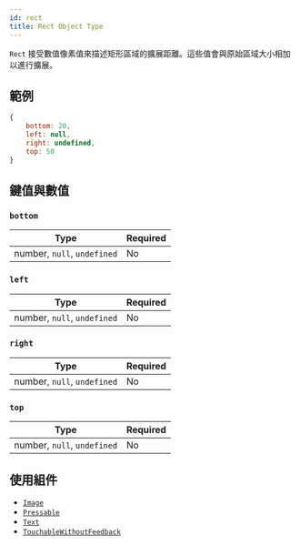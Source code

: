 ```yaml
---
id: rect
title: Rect Object Type
---
```


`Rect` 接受數值像素值來描述矩形區域的擴展距離。這些值會與原始區域大小相加以進行擴展。

## 範例

```js
{
    bottom: 20,
    left: null,
    right: undefined,
    top: 50
}
```

## 鍵值與數值

### `bottom`

| Type                        | Required |
| --------------------------- | -------- |
| number, `null`, `undefined` | No       |

### `left`

| Type                        | Required |
| --------------------------- | -------- |
| number, `null`, `undefined` | No       |

### `right`

| Type                        | Required |
| --------------------------- | -------- |
| number, `null`, `undefined` | No       |

### `top`

| Type                        | Required |
| --------------------------- | -------- |
| number, `null`, `undefined` | No       |

## 使用組件

- [`Image`](image)
- [`Pressable`](pressable)
- [`Text`](text)
- [`TouchableWithoutFeedback`](touchablewithoutfeedback)